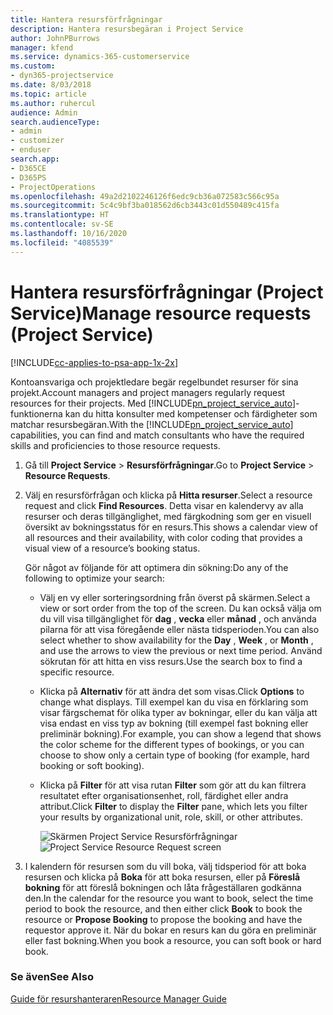 ```yaml
---
title: Hantera resursförfrågningar
description: Hantera resursbegäran i Project Service
author: JohnPBurrows
manager: kfend
ms.service: dynamics-365-customerservice
ms.custom:
- dyn365-projectservice
ms.date: 8/03/2018
ms.topic: article
ms.author: ruhercul
audience: Admin
search.audienceType:
- admin
- customizer
- enduser
search.app:
- D365CE
- D365PS
- ProjectOperations
ms.openlocfilehash: 49a2d2102246126f6edc9cb36a072583c566c95a
ms.sourcegitcommit: 5c4c9bf3ba018562d6cb3443c01d550489c415fa
ms.translationtype: HT
ms.contentlocale: sv-SE
ms.lasthandoff: 10/16/2020
ms.locfileid: "4085539"
---
```

# <a name="manage-resource-requests-project-service"></a><span data-ttu-id="d8ab7-103">Hantera resursförfrågningar (Project Service)</span><span class="sxs-lookup"><span data-stu-id="d8ab7-103">Manage resource requests (Project Service)</span></span>

[!INCLUDE[cc-applies-to-psa-app-1x-2x](../includes/cc-applies-to-psa-app-1x-2x.md)]

<span data-ttu-id="d8ab7-104">Kontoansvariga och projektledare begär regelbundet resurser för sina projekt.</span><span class="sxs-lookup"><span data-stu-id="d8ab7-104">Account managers and project managers regularly request resources for their projects.</span></span> <span data-ttu-id="d8ab7-105">Med [!INCLUDE[pn_project_service_auto](../includes/pn-project-service-auto.md)]-funktionerna kan du hitta konsulter med kompetenser och färdigheter som matchar resursbegäran.</span><span class="sxs-lookup"><span data-stu-id="d8ab7-105">With the [!INCLUDE[pn_project_service_auto](../includes/pn-project-service-auto.md)] capabilities, you can find and match consultants who have the required skills and proficiencies to those resource requests.</span></span>  
  
1. <span data-ttu-id="d8ab7-106">Gå till **Project Service** > **Resursförfrågningar**.</span><span class="sxs-lookup"><span data-stu-id="d8ab7-106">Go to **Project Service** > **Resource Requests**.</span></span>  
  
2. <span data-ttu-id="d8ab7-107">Välj en resursförfrågan och klicka på **Hitta resurser**.</span><span class="sxs-lookup"><span data-stu-id="d8ab7-107">Select a resource request and click **Find Resources**.</span></span> <span data-ttu-id="d8ab7-108">Detta visar en kalendervy av alla resurser och deras tillgänglighet, med färgkodning som ger en visuell översikt av bokningsstatus för en resurs.</span><span class="sxs-lookup"><span data-stu-id="d8ab7-108">This shows a calendar view of all resources and their availability, with color coding that provides a visual view of a resource’s booking status.</span></span>  
  
    <span data-ttu-id="d8ab7-109">Gör något av följande för att optimera din sökning:</span><span class="sxs-lookup"><span data-stu-id="d8ab7-109">Do any of the following to optimize your search:</span></span>  
  
   -   <span data-ttu-id="d8ab7-110">Välj en vy eller sorteringsordning från överst på skärmen.</span><span class="sxs-lookup"><span data-stu-id="d8ab7-110">Select a view or sort order from the top of the screen.</span></span> <span data-ttu-id="d8ab7-111">Du kan också välja om du vill visa tillgänglighet för **dag** , **vecka** eller **månad** , och använda pilarna för att visa föregående eller nästa tidsperioden.</span><span class="sxs-lookup"><span data-stu-id="d8ab7-111">You can also select whether to show availability for the **Day** , **Week** , or **Month** , and use the arrows to view the previous or next time period.</span></span> <span data-ttu-id="d8ab7-112">Använd sökrutan för att hitta en viss resurs.</span><span class="sxs-lookup"><span data-stu-id="d8ab7-112">Use the search box to find a specific resource.</span></span>  
  
   -   <span data-ttu-id="d8ab7-113">Klicka på **Alternativ** för att ändra det som visas.</span><span class="sxs-lookup"><span data-stu-id="d8ab7-113">Click **Options** to change what displays.</span></span> <span data-ttu-id="d8ab7-114">Till exempel kan du visa en förklaring som visar färgschemat för olika typer av bokningar, eller du kan välja att visa endast en viss typ av bokning (till exempel fast bokning eller preliminär bokning).</span><span class="sxs-lookup"><span data-stu-id="d8ab7-114">For example, you can show a legend that shows the color scheme for the different types of bookings, or you can choose to show only a certain type of booking (for example, hard booking or soft booking).</span></span>  
  
   -   <span data-ttu-id="d8ab7-115">Klicka på **Filter** för att visa rutan **Filter** som gör att du kan filtrera resultatet efter organisationsenhet, roll, färdighet eller andra attribut.</span><span class="sxs-lookup"><span data-stu-id="d8ab7-115">Click **Filter** to display the **Filter** pane, which lets you filter your results by organizational unit, role, skill, or other attributes.</span></span>  
  
       <span data-ttu-id="d8ab7-116">![Skärmen Project Service Resursförfrågningar](../psa/media/project-service-resource-request-screen.png "Skärmen Project Service Resursförfrågningar")</span><span class="sxs-lookup"><span data-stu-id="d8ab7-116">![Project Service Resource Request screen](../psa/media/project-service-resource-request-screen.png "Project Service Resource Request screen")</span></span>  
  
3. <span data-ttu-id="d8ab7-117">I kalendern för resursen som du vill boka, välj tidsperiod för att boka resursen och klicka på **Boka** för att boka resursen, eller på **Föreslå bokning** för att föreslå bokningen och låta frågeställaren godkänna den.</span><span class="sxs-lookup"><span data-stu-id="d8ab7-117">In the calendar for the resource you want to book, select the time period to book the resource, and then either click **Book** to book the resource or **Propose Booking** to propose the booking and have the requestor approve it.</span></span> <span data-ttu-id="d8ab7-118">När du bokar en resurs kan du göra en preliminär eller fast bokning.</span><span class="sxs-lookup"><span data-stu-id="d8ab7-118">When you book a resource, you can soft book or hard book.</span></span>  
  
### <a name="see-also"></a><span data-ttu-id="d8ab7-119">Se även</span><span class="sxs-lookup"><span data-stu-id="d8ab7-119">See Also</span></span>  
 [<span data-ttu-id="d8ab7-120">Guide för resurshanteraren</span><span class="sxs-lookup"><span data-stu-id="d8ab7-120">Resource Manager Guide</span></span>](../psa/resource-manager-guide.md)
